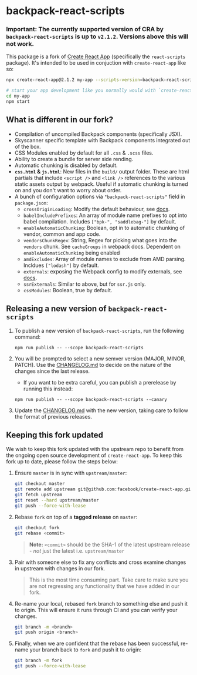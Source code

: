 # backpack-react-scripts

### **Important:** The currently supported version of **CRA** by `backpack-react-scripts` is up to `v2.1.2`. Versions above this will not work.

This package is a fork of [Create React App](https://github.com/facebookincubator/create-react-app) (specifically the
`react-scripts` package). It's intended to be used in conjuction with `create-react-app` like so:

```sh
npx create-react-app@2.1.2 my-app --scripts-version=backpack-react-scripts@7.0.5

# start your app development like you normally would with `create-react-app`
cd my-app
npm start
```

## What is different in our fork?

- Compilation of uncompiled Backpack components (specifically JSX).
- Skyscanner specific template with Backpack components integrated out of the box.
- CSS Modules enabled by default for all `.css` & `.scss` files.
- Ability to create a bundle for server side rending.
- Automatic chunking is disabled by default.
- **`css.html` & `js.html`**: New files in the `build/` output folder. These are html partials that include `<script />` and `<link />` references to the various static assets output by webpack. Useful if automatic chunking is turned on and you don't want to worry about order.
- A bunch of configuration options via `"backpack-react-scripts"` field in `package.json`:
  - `crossOriginLoading`: Modify the default behaviour, see [docs](https://webpack.js.org/configuration/output/#output-crossoriginloading).
  - `babelIncludePrefixes`: An array of module name prefixes to opt into babel compilation. Includes `["bpk-", "saddlebag-"]` by default.
  - `enableAutomaticChunking`: Boolean, opt in to automatic chunking of vendor, common and app code.
  - `vendorsChunkRegex`: String, Regex for picking what goes into the `vendors` chunk. See `cacheGroups` in webpack docs. Dependent on `enableAutomaticChunking` being enabled
  - `amdExcludes`: Array of module names to exclude from AMD parsing. Incldues `["lodash"]` by default.
  - `externals`: exposing the Webpack config to modify externals, see [docs](https://webpack.js.org/configuration/externals/).
  - `ssrExternals`: Similar to above, but for `ssr.js` only.
  - `cssModules`: Boolean, true by default.

## Releasing a new version of `backpack-react-scripts`

1. To publish a new version of `backpack-react-scripts`, run the following command:

   ```
   npm run publish -- --scope backpack-react-scripts
   ```

2. You will be prompted to select a new semver version (MAJOR, MINOR, PATCH). Use the [CHANGELOG.md](./CHANGELOG.md) to decide on the nature of the changes since the last release.

   - If you want to be extra careful, you can publish a prerelease by running this instead:

   ```
   npm run publish -- --scope backpack-react-scripts --canary
   ```

3. Update the [CHANGELOG.md](./CHANGELOG.md) with the new version, taking care to follow the format of previous releases.

## Keeping this fork updated

We wish to keep this fork updated with the upstream repo to benefit from the ongoing open source development
of `create-react-app`. To keep this fork up to date, please follow the steps below:

1. Ensure `master` is in sync with `upstream/master`:

   ```sh
   git checkout master
   git remote add upstream git@github.com:facebook/create-react-app.git
   git fetch upstream
   git reset --hard upstream/master
   git push --force-with-lease
   ```

1. Rebase `fork` on top of a **tagged release** on `master`:

   ```sh
   git checkout fork
   git rebase <commit>
   ```

   > **Note:** `<commit>` should be the SHA-1 of the latest upstream release - _not_ just the latest i.e. `upstream/master`

1. Pair with someone else to fix any conflicts and cross examine changes in upstream with changes in our fork.

   > This is the most time consuming part. Take care to make sure you are not regressing any functionality that we have added in our fork.

1. Re-name your local, rebased `fork` branch to something else and push it to origin. This will ensure it runs through CI and you can verify your changes.

   ```sh
   git branch -m <branch>
   git push origin <branch>
   ```

1. Finally, when we are confident that the rebase has been successful, re-name your branch back to `fork` and push it to origin:

   ```sh
   git branch -m fork
   git push --force-with-lease
   ```
